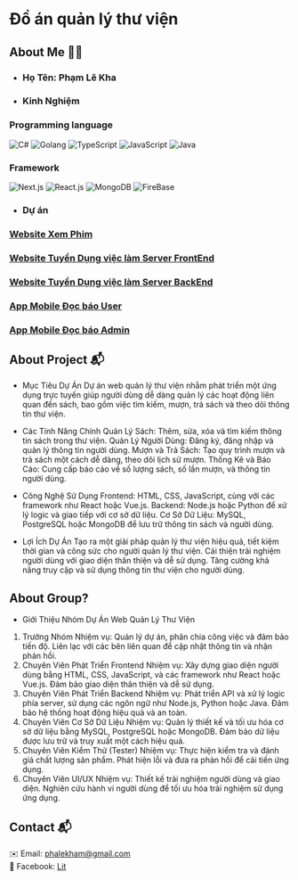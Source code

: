# Đồ án quản lý thư viện
## About Me  👨‍💻
* ### Họ Tên: Phạm Lê Kha

* ###  Kinh Nghiệm  </br>

### Programming language
![C#](https://img.shields.io/badge/C%23-764ABC?style=for-the-badge&logo=c-sharp&logoColor=white)
![Golang](https://img.shields.io/badge/Golang-00CCFF?style=for-the-badge&logo=golang&logoColor=white)
![TypeScript](https://img.shields.io/badge/TypeScript-3178C6?style=for-the-badge&logo=typescript&logoColor=white)
![JavaScript](https://img.shields.io/badge/JavaScript-F7DF1E?style=for-the-badge&logo=javascript&logoColor=black)
![Java](https://img.shields.io/badge/Java-007396?style=for-the-badge&logo=java&logoColor=white)
### Framework
![Next.js](https://img.shields.io/badge/Next.js-000000?style=for-the-badge&logo=nextdotjs&logoColor=white)
![React.js](https://img.shields.io/badge/React-20232A?style=for-the-badge&logo=react&logoColor=61DAFB)
![MongoDB](https://img.shields.io/badge/MongoDB-47A248?style=for-the-badge&logo=mongodb&logoColor=white)
![FireBase](https://img.shields.io/badge/Firebase-039BE5?logo=Firebase&logoColor=white)
* ### **Dự án** </br>
### [Website Xem Phim](https://github.com/SviverVew/ThreeSome) </br>
### [Website Tuyển Dụng việc làm Server FrontEnd](https://github.com/thanhthien-git/hireforwork-app) </br>
### [Website Tuyển Dụng việc làm Server BackEnd](https://github.com/thanhthien-git/hireforwork-server) </br>
### [App Mobile Đọc báo User](https://github.com/SviverVew/News_App) </br>
### [App Mobile Đọc báo Admin](https://github.com/skicorn/NewsAppManager) </br>
## About Project 📬
* Mục Tiêu Dự Án
Dự án web quản lý thư viện nhằm phát triển một ứng dụng trực tuyến giúp người dùng dễ dàng quản lý các hoạt động liên quan đến sách, bao gồm việc tìm kiếm, mượn, trả sách và theo dõi thông tin thư viện.

* Các Tính Năng Chính
Quản Lý Sách: Thêm, sửa, xóa và tìm kiếm thông tin sách trong thư viện.
Quản Lý Người Dùng: Đăng ký, đăng nhập và quản lý thông tin người dùng.
Mượn và Trả Sách: Tạo quy trình mượn và trả sách một cách dễ dàng, theo dõi lịch sử mượn.
Thống Kê và Báo Cáo: Cung cấp báo cáo về số lượng sách, số lần mượn, và thông tin người dùng.
* Công Nghệ Sử Dụng
Frontend: HTML, CSS, JavaScript, cùng với các framework như React hoặc Vue.js.
Backend: Node.js hoặc Python để xử lý logic và giao tiếp với cơ sở dữ liệu.
Cơ Sở Dữ Liệu: MySQL, PostgreSQL hoặc MongoDB để lưu trữ thông tin sách và người dùng.
* Lợi Ích Dự Án
Tạo ra một giải pháp quản lý thư viện hiệu quả, tiết kiệm thời gian và công sức cho người quản lý thư viện.
Cải thiện trải nghiệm người dùng với giao diện thân thiện và dễ sử dụng.
Tăng cường khả năng truy cập và sử dụng thông tin thư viện cho người dùng.
## About Group?
* Giới Thiệu Nhóm Dự Án Web Quản Lý Thư Viện
1. Trưởng Nhóm
Nhiệm vụ: Quản lý dự án, phân chia công việc và đảm bảo tiến độ. Liên lạc với các bên liên quan để cập nhật thông tin và nhận phản hồi.
2. Chuyên Viên Phát Triển Frontend
Nhiệm vụ: Xây dựng giao diện người dùng bằng HTML, CSS, JavaScript, và các framework như React hoặc Vue.js. Đảm bảo giao diện thân thiện và dễ sử dụng.
3. Chuyên Viên Phát Triển Backend
Nhiệm vụ: Phát triển API và xử lý logic phía server, sử dụng các ngôn ngữ như Node.js, Python hoặc Java. Đảm bảo hệ thống hoạt động hiệu quả và an toàn.
4. Chuyên Viên Cơ Sở Dữ Liệu
Nhiệm vụ: Quản lý thiết kế và tối ưu hóa cơ sở dữ liệu bằng MySQL, PostgreSQL hoặc MongoDB. Đảm bảo dữ liệu được lưu trữ và truy xuất một cách hiệu quả.
5. Chuyên Viên Kiểm Thử (Tester)
Nhiệm vụ: Thực hiện kiểm tra và đánh giá chất lượng sản phẩm. Phát hiện lỗi và đưa ra phản hồi để cải tiến ứng dụng.
6. Chuyên Viên UI/UX
Nhiệm vụ: Thiết kế trải nghiệm người dùng và giao diện. Nghiên cứu hành vi người dùng để tối ưu hóa trải nghiệm sử dụng ứng dụng.
## Contact 📬

✉️ Email: phalekham@gmail.com<br/>
🔗 Facebook: [Lit](https://facebook.com/svivervew)

